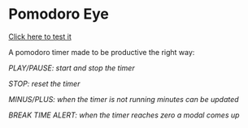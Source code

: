 # Pomodoro Eye

[Click here to test it](https://xenodochial-babbage-3ae55a.netlify.app/)

A pomodoro timer made to be productive the right way:

*PLAY/PAUSE: start and stop the timer*

*STOP: reset the timer*

*MINUS/PLUS: when the timer is not running minutes can be updated*

*BREAK TIME ALERT: when the timer reaches zero a modal comes up*
